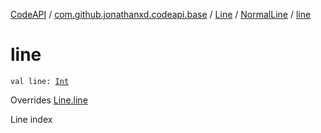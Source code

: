 [CodeAPI](../../../index.md) / [com.github.jonathanxd.codeapi.base](../../index.md) / [Line](../index.md) / [NormalLine](index.md) / [line](.)

# line

`val line: `[`Int`](https://kotlinlang.org/api/latest/jvm/stdlib/kotlin/-int/index.html)

Overrides [Line.line](../line.md)

Line index

